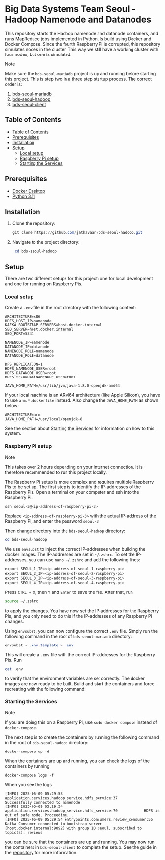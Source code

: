 ﻿# Big Data Systems Team Seoul - Hadoop Namenode and Datanodes

This repository starts the Hadoop namenode and datanode containers, and runs MapReduce jobs implemented in Python. Is
build using Docker and Docker Compose. Since the fourth Raspberry Pi is corrupted, this repository simulates nodes in
the cluster. This way we still have a working cluster with four nodes, but one is simulated.

> [!NOTE]
> Make sure the `bds-seoul-mariadb` project is up and running before starting this project. This is step two in a three
> step startup process. The correct order is:
> 1. [bds-seoul-mariadb](https://github.com/jathavaan/bds-seoul-mariadb)
> 2. [bds-seoul-hadoop](https://github.com/jathavaan/bds-seoul-hadoop)
> 3. [bds-seoul-client](https://github.com/jathavaan/bds-seoul-client)

## Table of Contents

- [Table of Contents](#table-of-contents)
- [Prerequisites](#prerequisites)
- [Installation](#installation)
- [Setup](#setup)
    - [Local setup](#local-setup)
    - [Raspberry Pi setup](#raspberry-pi-setup)
    - [Starting the Services](#starting-the-services)

## Prerequisites

- [Docker Desktop](https://docs.docker.com/desktop/)
- [Python 3.11](https://www.python.org/downloads/release/python-3110/)

## Installation

1. Clone the repository:

   ```powershell
   git clone https://github.com/jathavaan/bds-seoul-hadoop.git
   ```

2. Navigate to the project directory:

   ```powershell
    cd bds-seoul-hadoop
    ```

## Setup

There are two different setups for this project: one for local development and one for running on Raspberry Pis.

### Local setup

Create a `.env` file in the root directory with the following content:

```dotenv
ARCHITECTURE=x86
HDFS_HOST_IP=namenode
KAFKA_BOOTSTRAP_SERVERS=host.docker.internal
SEQ_SERVER=host.docker.internal
SEQ_PORT=5341

NAMENODE_IP=namenode
DATANODE_IP=datanode
NAMENODE_ROLE=namenode
DATANODE_ROLE=datanode

DFS_REPLICATION=1
HDFS_NAMENODE_USER=root
HDFS_DATANODE_USER=root
HDFS_SECONDARYNAMENODE_USER=root

JAVA_HOME_PATH=/usr/lib/jvm/java-1.8.0-openjdk-amd64
```

If your local machine is an ARM64 architecture (like Apple Silicon), you have to use `arm.*.dockerfile` instead. Also
change the `JAVA_HOME_PATH` as shown below:

```dotenv
ARCHITECTURE=arm
JAVA_HOME_PATH=/usr/local/openjdk-8
```

See the section about [Starting the Services](#starting-the-services) for information on how to this system.

### Raspberry Pi setup

> [!NOTE]
> This takes over 2 hours depending on your internet connection. It is therefore recommended to run this project
> locally.

The Raspberry Pi setup is more complex and requires multiple Raspberry Pis to be set up. The first step is to identify
the IP-addresses of the Raspberry Pis. Open a terminal on your computer and ssh into the Raspberry Pi:

```powershell
ssh seoul-3@<ip-address-of-raspberry-pi-3>
```

Replace `<ip-address-of-raspberry-pi-3>` with the actual IP-address of the Raspberry Pi, and enter the password
`seoul-3`.

Then change directory into the `bds-seoul-hadoop` directory:

```powershell
cd bds-seoul-hadoop
```

We use `envsubst` to inject the correct IP-addresses when building the docker images. The IP-addresses are set in
`~/.zshrc`. To set the IP-addresses, you can use `nano ~/.zshrc` and add the following lines:

```powershell
export SEOUL_1_IP=<ip-address-of-seoul-1-raspberry-pi>
export SEOUL_2_IP=<ip-address-of-seoul-2-raspberry-pi>
export SEOUL_3_IP=<ip-address-of-seoul-3-raspberry-pi>
export SEOUL_4_IP=<ip-address-of-seoul-4-raspberry-pi>
```

Press `CTRL + X`, then `Y` and `Enter` to save the file. After that, run

```bash
source ~/.zshrc
``` 

to apply the changes. You have now set the IP-addresses for the Raspberry Pis, and you only need to do this if the
IP-addresses of any Raspberry Pi changes.

Using `envsubst`, you can now configure the correct `.env` file. Simply run the following command in the root of
`bds-seoul-mariadb` directory:

```powershell
envsubst < .env.template > .env
```

This will create a `.env` file with the correct IP-addresses for the Raspberry Pis. Run

```bash
cat .env
``` 

to verify that the
environment variables are set correctly. The docker images are now ready to be built. Build and start the containers and
force recreating with the following command:

### Starting the Services

> [!NOTE]
> If you are doing this on a Raspberry Pi, use `sudo docker compose` instead of `docker-compose`.

The next step is to create the containers by running the following command in the root of `bds-seoul-hadoop` directory:

```powershell
docker-compose up -d
```

When the containers are up and running, you can check the logs of the containers by running

```powershell
docker-compose logs -f
```

When you see the logs

```plaintext
[INFO] 2025-06-09 05:29:53 application.services.hadoop_service.hdfs_service:37            Successfully connected to namenode
[INFO] 2025-06-09 05:29:54 application.services.hadoop_service.hdfs_service:70            HDFS is out of safe mode. Proceeding...
[INFO] 2025-06-09 05:29:54 entrypoints.consumers.review_consumer:55                       Kafka Consumer connected to bootstrap server [host.docker.internal:9092] with group ID seoul, subscribed to topic(s): reviews
```

you can be sure that the containers are up and running. You may now run the containers in `bds-seoul-client` to complete
the setup. See the guide in the [repository](https://bds-seoul-client) for more information.
